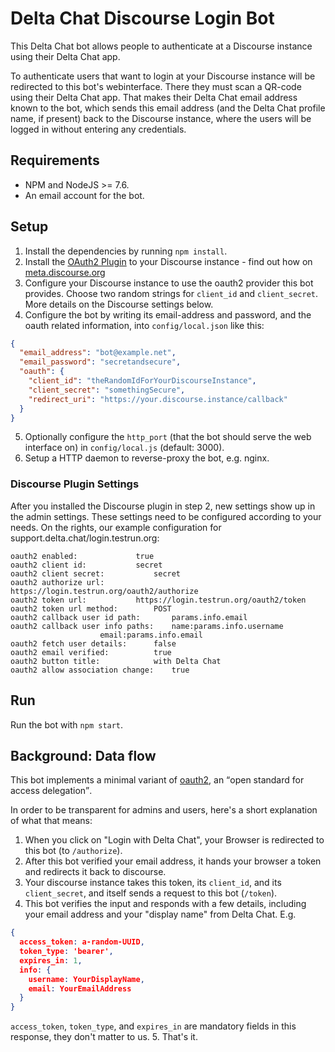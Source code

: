 # Delta Chat Discourse Login Bot

This Delta Chat bot allows people to authenticate at a Discourse instance using their Delta Chat app.

To authenticate users that want to login at your Discourse instance will be redirected to this bot's webinterface. There they must scan a QR-code using their Delta Chat app. That makes their Delta Chat email address known to the bot, which sends this email address (and the Delta Chat profile name, if present) back to the Discourse instance, where the users will be logged in without entering any credentials.

## Requirements

* NPM and NodeJS >= 7.6.
* An email account for the bot.

## Setup

1. Install the dependencies by running `npm install`.
2. Install the [OAuth2 Plugin](https://github.com/discourse/discourse-oauth2-basic) to your Discourse instance - find out how on [meta.discourse.org](https://meta.discourse.org/t/install-plugins-in-discourse/19157)
3. Configure your Discourse instance to use the oauth2 provider this bot provides. Choose two random strings for `client_id` and `client_secret`. More details on the Discourse settings below.
4. Configure the bot by writing its email-address and password, and the oauth related information, into `config/local.json` like this:
```json
{
  "email_address": "bot@example.net",
  "email_password": "secretandsecure",
  "oauth": {
    "client_id": "theRandomIdForYourDiscourseInstance",
    "client_secret": "somethingSecure",
    "redirect_uri": "https://your.discourse.instance/callback"
  }
}
```
5. Optionally configure the `http_port` (that the bot should serve the web interface on) in `config/local.js` (default: 3000).
6. Setup a HTTP daemon to reverse-proxy the bot, e.g. nginx.

### Discourse Plugin Settings

After you installed the Discourse plugin in step 2, new settings show up in the
admin settings. These settings need to be configured according to your needs.
On the rights, our example configuration for
support.delta.chat/login.testrun.org:

```
oauth2 enabled: 			true
oauth2 client id: 			secret
oauth2 client secret: 			secret
oauth2 authorize url:			https://login.testrun.org/oauth2/authorize
oauth2 token url:			https://login.testrun.org/oauth2/token
oauth2 token url method:		POST
oauth2 callback user id path:		params.info.email
oauth2 callback user info paths:	name:params.info.username
					email:params.info.email
oauth2 fetch user details:		false
oauth2 email verified:			true
oauth2 button title:			with Delta Chat
oauth2 allow association change:	true
```

## Run

Run the bot with `npm start`.


## Background: Data flow

This bot implements a minimal variant of [oauth2](https://en.wikipedia.org/wiki/OAuth#OAuth_2.0), an <q>open standard for access delegation</q>.

In order to be transparent for admins and users, here's a short explanation of what that means:

1. When you click on "Login with Delta Chat", your Browser is redirected to this bot (to `/authorize`).
2. After this bot verified your email address, it hands your browser a token and redirects it back to discourse.
3. Your discourse instance takes this token, its `client_id`, and its `client_secret`, and itself sends a request to this bot (`/token`).
4. This bot verifies the input and responds with a few details, including your email address and your "display name" from Delta Chat. E.g.
```json
{
  access_token: a-random-UUID,
  token_type: 'bearer',
  expires_in: 1,
  info: {
    username: YourDisplayName,
    email: YourEmailAddress
  }
}
```
`access_token`, `token_type`, and `expires_in` are mandatory fields in this response, they don't matter to us.
5. That's it.
